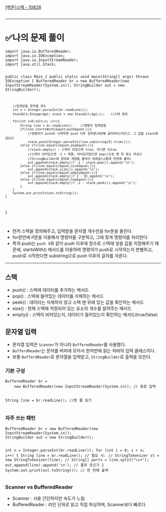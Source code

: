 <p><a href="https://www.acmicpc.net/problem/10828">[백준]스택 - 10828</a></p>
<p><img alt="" src="https://velog.velcdn.com/images/dev_ssj/post/4b1f9218-8997-442b-9c01-d79df0083e11/image.png" /></p>
<hr />
<h1 id="✅나의-문제-풀이">✅나의 문제 풀이</h1>
<pre><code class="language-java">import java.io.BufferedReader;
import java.io.IOException;
import java.io.InputStreamReader;
import java.util.Stack;

public class Main {
    public static void main(String[] args) throws IOException {
        BufferedReader br = new BufferedReader(new InputStreamReader(System.in));
        StringBuilder out = new StringBuilder();

        //입력받을 문자열 갯수
        int n = Integer.parseInt(br.readLine());
        Stack&lt;Integer&gt; stack = new Stack&lt;&gt;();   //스택 정의

        for(int i=0;i&lt;n; i++){
            String line = br.readLine();    //명령어 입력받음
            if(line.startsWith(&quot;push&quot;)){
                //명령어가 push로 시작하면 push 이후 뒷부분(6번째 글자부터)자르고, 그 값을 stack에 넣는다
                stack.push(Integer.parseInt(line.substring(5).trim()));
            }else if(line.equals(&quot;pop&quot;)){
                //stack.empty() : 스택이 비었으면 true, 아니면 false
                //스택이 비어있으면 -1 + 개행, 비어있지않으면 pop()으로 맨 위 원소 꺼내고
                //StringBuilder에 결과와 개행을 붙여서 버퍼링(나중에 한번에 출력)
                out.append(stack.empty()? -1 : stack.pop()).append('\n');
            }else if(line.equals(&quot;size&quot;)){
                out.append(stack.size()).append('\n');
            }else if(line.equals(&quot;empty&quot;)){
                out.append(stack.empty()? 1 : 0).append('\n');
            }else if(line.equals(&quot;top&quot;)){
                out.append(stack.empty()? -1 : stack.peek()).append('\n');
            }
        }
        System.out.println(out.toString());
    }
}</code></pre>
<p><img alt="" src="https://velog.velcdn.com/images/dev_ssj/post/496770c4-4695-48ae-97a5-660893526a01/image.png" /></p>
<ul>
<li>먼저 스택을 정의해주고, 입력받을 문자열 개수만큼 for문을 돌린다.</li>
<li>for문안에 if문을 이용해서 명령어를 구분하고, 그에 맞게 명령어를 처리한다.</li>
<li>특히 push는 <code>push 5</code>와 같이 push 이후에 정수로 스택에 넣을 값을 지정해주기 때문에, startsWith() 메서드를 이용하여 명령어가 push로 시작하는지 판별하고, push로 시작한다면 substring으로 push 이후의 글자를 자른다.</li>
</ul>
<hr />
<h2 id="스택">스택</h2>
<ul>
<li>push() : 스택에 데이터를 추가하는 메서드</li>
<li>pop() : 스택에 들어있는 데이터를 삭제하는 메서드</li>
<li>peek() : 데이터는 삭제하지 않고 스택 맨 위에 있는 값을 확인하는 메서드</li>
<li>size() : 현재 스택에 저장되어 있는 요소의 개수를 알려주는 메서드</li>
<li>empty() : 스택이 비어있는지, 데이터가 들어있는지 확인하는 메서드(true/false)</li>
</ul>
<h2 id="문자열-입력">문자열 입력</h2>
<ul>
<li>문자열 입력은 <code>Scanner</code>가 아니라 <code>BufferedReader</code>를 사용했다.</li>
<li><code>BufferdReader</code>는 문자를 버퍼에 모아서 한꺼번에 읽는 자바의 입력 클래스이다.</li>
<li>보통 <code>BufferdReader</code>로 문자열을 입력받고, <code>StringBuilder</code>로 출력을 모은다.</li>
</ul>
<h3 id="기본-구성">기본 구성</h3>
<pre><code class="language-java">BufferedReader br =
    new BufferedReader(new InputStreamReader(System.in)); // 표준 입력

String line = br.readLine();    //한 줄 읽기</code></pre>
<h3 id="자주-쓰는-패턴">자주 쓰는 패턴</h3>
<pre><code class="language-java">BufferedReader br = new BufferedReader(new InputStreamReader(System.in));
StringBuilder out = new StringBuilder();

int n = Integer.parseInt(br.readLine());
for (int i = 0; i &lt; n; i++) {
    String line = br.readLine();
    // 필요 시:
    // StringTokenizer st = new StringTokenizer(line);
    // String[] parts = line.split(&quot;\\s+&quot;);
    out.append(line).append('\n'); // 결과 모으기
}
System.out.print(out.toString());  // 한 번에 출력</code></pre>
<h3 id="scanner-vs-bufferedreader">Scanner vs BufferedReader</h3>
<ul>
<li>Scanner : 사용 간단하지만 속도가 느림.</li>
<li>BufferedReader : 라인 단위로 읽고 직접 파싱하며, Scanner보다 빠르다.</li>
</ul>